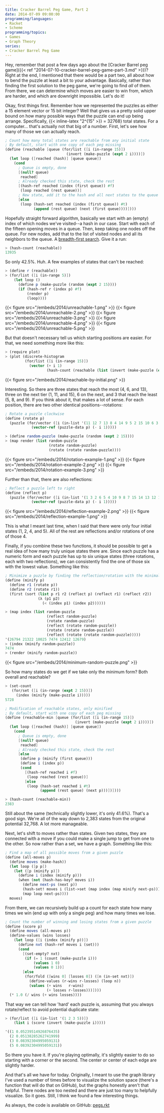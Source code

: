 ```yaml
---
title: Cracker Barrel Peg Game, Part 2
date: 2014-07-09 09:00:00
programming/languages:
- Racket
- Scheme
programming/topics:
- Games
- Graph Theory
series:
- Cracker Barrel Peg Game
---
```

Hey, remember that post a few days ago about the [Cracker Barrel peg game]({{< ref "2014-07-10-cracker-barrel-peg-game-part-3.md" >}})? Right at the end, I mentioned that there would be a part two, all about how to bend the puzzle at least a bit to your advantage. Basically, rather than finding the first solution to the peg game, we're going to find *all* of them. From there, we can determine which moves are easier to win from, which are harder, and which are downright impossible. Let's do it!

<!--more-->

Okay, first things first. Remember how we represented the puzzles as either a 15 element vector or 15 bit integer? Well that gives us a pretty solid upper bound on how many possible ways that the puzzle can end up being arrange. Specifically, {{< inline-latex "2^{15" >}} = 32768} total states. For a computer... that's actually not that big of a number. First, let's see how many of those we can actually reach.

```scheme
; Count how many total states are reachable from any initial state
; By default, start with one copy of each peg missing
(define (reachable [queue (for/list ([i (in-range 15)])
                            (invert (make-puzzle (expt 2 i))))])
  (let loop ([reached (hash)] [queue queue])
    (cond
      ; Queue is empty, done
      [(null? queue)
       reached]
      ; Already checked this state, check the rest
      [(hash-ref reached (index (first queue)) #f)
       (loop reached (rest queue))]
      ; New state, add it to the hash and all next states to the queue
      [else
       (loop (hash-set reached (index (first queue)) #t)
             (append (rest queue) (next (first queue))))])))
```

Hopefully straight forward algorithm, basically we start with an (empty) index of which nodes we've visited--a hash in our case. Start with each of the fifteen opening moves in a queue. Then, keep taking one nodes off the queue. For new nodes, add that to the list of visited nodes and all its neighbors to the queue. A <a href="https://en.wikipedia.org/wiki/Breadth-first_search">breadth-first search</a>. Give it a run:

```scheme
> (hash-count (reachable))
13935
```

So only 42.5%. Huh. A few examples of states that can't be reached:

```scheme
> (define r (reachable))
> (for/list ([i (in-range 5)])
    (let loop ()
      (define p (make-puzzle (random (expt 2 15))))
      (if (hash-ref r (index p) #f)
          (render p)
          (loop))))
```

{{< figure src="/embeds/2014/unreachable-1.png" >}} {{< figure src="/embeds/2014/unreachable-2.png" >}} {{< figure src="/embeds/2014/unreachable-3.png" >}} {{< figure src="/embeds/2014/unreachable-4.png" >}} {{< figure src="/embeds/2014/unreachable-5.png" >}}

But that doesn't necessary tell us which starting positions are easier. For that, we need something more like this:

```scheme
> (require plot)
> (plot (discrete-histogram
         (for/list ([i (in-range 15)])
           (vector (+ i 1) 
                   (hash-count (reachable (list (invert (make-puzzle (expt 2 i))))))))))
```

{{< figure src="/embeds/2014/reachable-by-initial.png" >}}

Interesting. So there are three states that reach the most (4, 6, and 13), three on the next tier (1, 11, and 15), 6 on the next, and 3 that reach the least (5, 8, and 9). If you think about it, that makes a lot of sense. For each position, there are two other identical positions--rotations:

```scheme
; Rotate a puzzle clockwise
(define (rotate p)
  (puzzle (for/vector ([i (in-list '(11 12 7 13 8 4 14 9 5 2 15 10 6 3 1))])
            (vector-ref (puzzle-data p) (- i 1)))))

> (define random-puzzle (make-puzzle (random (expt 2 15))))
> (map render (list random-puzzle 
                    (rotate random-puzzle)
                    (rotate (rotate random-puzzle))))
```

{{< figure src="/embeds/2014/rotation-example-1.png" >}} {{< figure src="/embeds/2014/rotation-example-2.png" >}} {{< figure src="/embeds/2014/rotation-example-3.png" >}}

Further than that, there are also reflections: 

```scheme
; Reflect a puzzle left to right
(define (reflect p)
  (puzzle (for/vector ([i (in-list '(1 3 2 6 5 4 10 9 8 7 15 14 13 12 11))])
            (vector-ref (puzzle-data p) (- i 1)))))
```

{{< figure src="/embeds/2014/reflection-example-2.png" >}} {{< figure src="/embeds/2014/reflection-example-1.png" >}}

This is what I meant last time, when I said that there were only four initial states (1, 2, 4, and 5). All of the rest are reflections and/or rotations of one of those 4.

Finally, if you combine these two functions, it should be possible to get a real idea of how many truly unique states there are. Since each puzzle has a numeric form and each puzzle has up to six unique states (three rotations, each with two reflections), we can consistently find the one of those six with the lowest value. Something like this:

```scheme
; Minimize a puzzle by finding the reflection/rotation with the minimal vector
(define (minify p)
  (define r1 (rotate p))
  (define r2 (rotate r1))
  (first (sort (list p r1 r2 (reflect p) (reflect r1) (reflect r2))
               (λ (p1 p2)
                 (< (index p1) (index p2))))))

> (map index (list random-puzzle
                   (reflect random-puzzle)
                   (rotate random-puzzle)
                   (reflect (rotate random-puzzle))
                   (rotate (rotate random-puzzle))
                   (reflect (rotate (rotate random-puzzle)))))
'(26794 21322 10025 7474 12412 12679)
> (index (minify random-puzzle))
7474
> (render (minify random-puzzle))
```

{{< figure src="/embeds/2014/minimum-random-puzzle.png" >}}

So how many states do we get if we take only the minimum form? Both overall and reachable?

```scheme
> (set-count 
   (for/set ([i (in-range (expt 2 15))])
     (index (minify (make-puzzle i)))))
5728

; Modification of reachable states, only minified 
; By default, start with one copy of each peg missing
(define (reachable-min [queue (for/list ([i (in-range 15)])
                                (invert (make-puzzle (expt 2 i))))])
  (let loop ([reached (hash)] [queue queue])
    (cond
      ; Queue is empty, done
      [(null? queue)
       reached]
      ; Already checked this state, check the rest
      [else
       (define p (minify (first queue)))
       (define i (index p))
       (cond
         [(hash-ref reached i #f) 
          (loop reached (rest queue))]
         [else
          (loop (hash-set reached i #t)
                (append (rest queue) (next p)))])])))

> (hash-count (reachable-min))
2383
```

Still about the same (technically slightly lower, it's only 41.6%). That's a good sign. We're all of the way down to 2,383 states from the original potential 32,768. A lot more manageable.

Next, let's shift to moves rather than states. Given two states, they are connected with a move if you could make a single jump to get from one to the other. So now rather than a set, we have a graph. Something like this:

```scheme
; Find a map of all possible moves from a given puzzle
(define (all-moves p)
  (define moves (make-hash))
  (let loop ([p p])
    (let ([p (minify p)])
      (define i (index (minify p)))
      (when (not (hash-has-key? moves i))
        (define next-ps (next p))
        (hash-set! moves i (list->set (map index (map minify next-ps))))
        (map loop next-ps))))
  moves)
```

From there, we can recursively build up a count for each state how many times we win (end up with only a single peg) and how many times we lose.

```scheme
; Count the number of winning and losing states from a given puzzle
(define (score p)
  (define moves (all-moves p))
  (define-values (wins losses)
    (let loop ([i (index (minify p))])
      (define nxt (hash-ref moves i (set)))
      (cond
        [(set-empty? nxt)
         (if (= 1 (count (make-puzzle i)))
             (values 1 0)
             (values 0 1))]
        [else
         (for/fold ([wins 0] [losses 0]) ([n (in-set nxt)])
           (define-values (r-wins r-losses) (loop n))
           (values (+ wins   r-wins)
                   (+ losses r-losses)))])))
  (* 1.0 (/ wins (+ wins losses))))
```

That way we can tell how 'hard' each puzzle is, assuming that you always rotate/reflect to avoid potential duplicate state:

```scheme
> (for/list ([i (in-list '(1 2 3 5))])
    (list i (score (invert (make-puzzle i)))))

'((1 0.05239514926876435)
  (2 0.05138285262741999)
  (3 0.08392304995059131)
  (5 0.08392304995059131))
```

So there you have it. If you're playing optimally, it's slightly easier to do so starting with a corner or the second. The center or center of each edge are slightly harder. 

And that's all we have for today. Originally, I meant to use the graph library I've used a number of times before to visualize the solution space (there's a function that will do that on GitHub), but the graphs honestly aren't that helpful. There nodes are too nested and there are just too many to helpfully visualize. So it goes. Still, I think we found a few interesting things. 

As always, the code is available on GitHub: <a href="https://github.com/jpverkamp/small-projects/blob/master/blog/pegs.rkt">pegs.rkt</a>